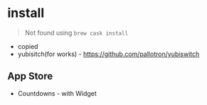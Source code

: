 # install

> Not found using `brew cask install`

- copied
- yubisitch(for works) - https://github.com/pallotron/yubiswitch

## App Store

- Countdowns - with Widget
